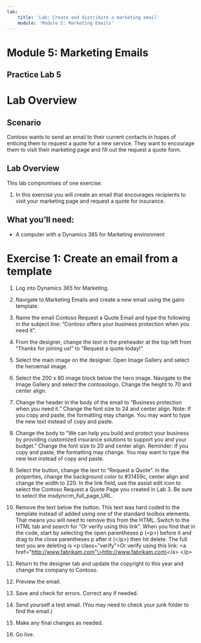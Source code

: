 ```yaml
---
lab:
    title: 'Lab: Create and distribute a marketing email'
    module: 'Module 5: Marketing Emails'
---
```



Module 5: Marketing Emails
=======

## Practice Lab 5

Lab Overview
============

Scenario
--------

Contoso wants to send an email to their current contacts in hopes of enticing
them to request a quote for a new service. They want to encourage them to visit
their marketing page and fill out the request a quote form.

Lab Overview
------------

This lab compromises of one exercise:

1.  In this exercise you will create an email that encourages recipients to
    visit your marketing page and request a quote for insurance.

 What you’ll need:
------------------

-   A computer with a Dynamics 365 for Marketing environment

Exercise 1: Create an email from a template
===========================================

1.  Log into Dynamics 365 for Marketing.

2.  Navigate to Marketing Emails and create a new email using the gairo
    template.

3.  Name the email Contoso Request a Quote Email and type the following in the
    subject line: “Contoso offers your business protection when you need it”.

4.  From the designer, change the text in the preheader at the top left from
    “Thanks for joining us!” to “Request a quote today!”

5.  Select the main image on the designer. Open Image Gallery and select the
    heroemail image.

6.  Select the 200 x 80 image block below the hero image. Navigate to the Image
    Gallery and select the contosologo. Change the height to 70 and center
    align.

7.  Change the header in the body of the email to “Business protection when you
    need it.” Change the font size to 24 and center align. Note: If you copy and
    paste, the formatting may change. You may want to type the new text instead
    of copy and paste.

8.  Change the body to “We can help you build and protect your business by
    providing customized insurance solutions to support you and your budget.”
    Change the font size to 20 and center align. Reminder: If you copy and
    paste, the formatting may change. You may want to type the new text instead
    of copy and paste.

9.  Select the button, change the text to “Request a Quote”. In the properties,
    change the background color to \#31459c, center align and change the width
    to 220. In the link field, use the assist edit icon to select the Contoso
    Request a Quote Page you created in Lab 3. Be sure to select the
    msdyncrm_full_page_URL.

10. Remove the text below the button. This text was hard coded to the template
    instead of added using one of the standard toolbox elements. That means you
    will need to remove this from the HTML. Switch to the HTML tab and search
    for “Or verify using this link”. When you find that in the code, start by
    selecting the open parentheses p (\<p\>) before it and drag to the close
    parentheses p after it (\</p\>) then hit delete. The full text you are
    deleting is \<p class="verify"\>Or verify using this link: \<a
    href="http://www.fabrikam.com"\>http://www.fabrikam.com\</a\> \</p\>

11. Return to the designer tab and update the copyright to this year and change
    the company to Contoso.

12. Preview the email.

13. Save and check for errors. Correct any if needed.

14. Send yourself a test email. (You may need to check your junk folder to find
    the email.)

15. Make any final changes as needed.

16. Go live.
